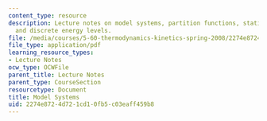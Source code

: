 ```yaml
---
content_type: resource
description: Lecture notes on model systems, partition functions, statistical mechanics,
  and discrete energy levels.
file: /media/courses/5-60-thermodynamics-kinetics-spring-2008/2274e8724d721cd10fb5c03eaff459b8_lec_26.pdf
file_type: application/pdf
learning_resource_types:
- Lecture Notes
ocw_type: OCWFile
parent_title: Lecture Notes
parent_type: CourseSection
resourcetype: Document
title: Model Systems
uid: 2274e872-4d72-1cd1-0fb5-c03eaff459b8
---
```

